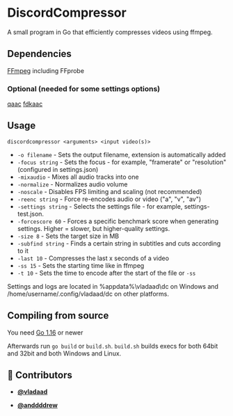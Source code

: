 <!-- DO NOT REMOVE - contributor_list:data:start:["vladaad", "anddddrew"]:end -->

# DiscordCompressor

A small program in Go that efficiently compresses videos using ffmpeg.

## Dependencies

[FFmpeg](https://ffmpeg.org) including FFprobe

### Optional (needed for some settings options)

[qaac](https://github.com/nu774/qaac)
[fdkaac](https://github.com/nu774/fdkaac)

## Usage

`discordcompressor <arguments> <input video(s)>`

* `-o filename` - Sets the output filename, extension is automatically added
* `-focus string` - Sets the focus - for example, "framerate" or "resolution" (configured in settings.json)
* `-mixaudio` - Mixes all audio tracks into one
* `-normalize` - Normalizes audio volume
* `-noscale` - Disables FPS limiting and scaling (not recommended)
* `-reenc string` - Force re-encodes audio or video ("a", "v", "av")
* `-settings string` - Selects the settings file - for example, settings-test.json.
* `-forcescore 60` - Forces a specific benchmark score when generating settings. Higher = slower, but higher-quality
  settings.
* `-size 8` - Sets the target size in MB
* `-subfind string` - Finds a certain string in subtitles and cuts according to it
* `-last 10` - Compresses the last x seconds of a video
* `-ss 15` - Sets the starting time like in ffmpeg
* `-t 10` - Sets the time to encode after the start of the file or `-ss`

Settings and logs are located in %appdata%\vladaad\dc on Windows and /home/username/.config/vladaad/dc on other
platforms.

## Compiling from source

You need [Go 1.16](https://golang.org/dl/) or newer

Afterwards run `go build` or `build.sh`. `build.sh` builds execs for both 64bit and 32bit and both Windows and Linux.

<!-- prettier-ignore-start -->
<!-- DO NOT REMOVE - contributor_list:start -->

## 👥 Contributors

- **[@vladaad](https://github.com/vladaad)**

- **[@anddddrew](https://github.com/anddddrew)**

<!-- DO NOT REMOVE - contributor_list:end -->
<!-- prettier-ignore-end -->